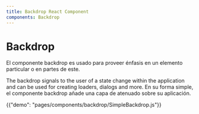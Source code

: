 ```yaml
---
title: Backdrop React Component
components: Backdrop
---
```


# Backdrop

<p class="description">El componente backdrop es usado para proveer énfasis en un elemento particular o en partes de este.</p>

The backdrop signals to the user of a state change within the application and can be used for creating loaders, dialogs and more. En su forma simple, el componente backdrop añade una capa de atenuado sobre su aplicación.

{{"demo": "pages/components/backdrop/SimpleBackdrop.js"}}
